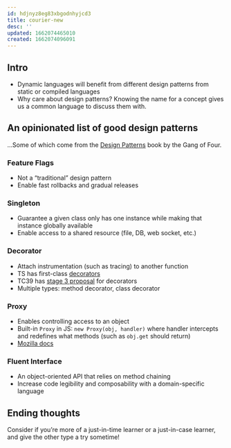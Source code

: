 ```yaml
---
id: hdjnyz8eg83xbgodnhyjcd3
title: courier-new
desc: ''
updated: 1662074465010
created: 1662074096091
---
```


## Intro

- Dynamic languages will benefit from different design patterns from static or compiled languages
- Why care about design patterns? Knowing the name for a concept gives us a common language to discuss them with.

## An opinionated list of good design patterns

...Some of which come from the [Design Patterns](https://www.digitalocean.com/community/tutorials/gangs-of-four-gof-design-patterns) book by the Gang of Four.

### Feature Flags

- Not a “traditional” design pattern
- Enable fast rollbacks and gradual releases

### Singleton

- Guarantee a given class only has one instance while making that instance globally available
- Enable access to a shared resource (file, DB, web socket, etc.)

### Decorator

- Attach instrumentation (such as tracing) to another function
- TS has first-class [decorators](https://www.typescriptlang.org/docs/handbook/decorators.html)
- TC39 has [stage 3 proposal](https://github.com/tc39/proposal-decorators) for decorators
- Multiple types: method decorator, class decorator

### Proxy

- Enables controlling access to an object
- Built-in `Proxy` in JS: `new Proxy(obj, handler)` where handler intercepts and redefines what methods (such as `obj.get` should return)
- [Mozilla docs](https://developer.mozilla.org/en-US/docs/Web/JavaScript/Reference/Global_Objects/Proxy)

### Fluent Interface

- An object-oriented API that relies on method chaining
- Increase code legibility and composability with a domain-specific language

## Ending thoughts

Consider if you’re more of a just-in-time learner or a just-in-case learner, and give the other type a try sometime!
